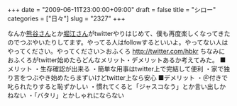 +++
date = "2009-06-11T23:00:00+09:00"
draft = false
title = "シロー"
categories = ["日々"]
slug = "2327"
+++

なんか<a href="http://twitter.com/m_kumagai" target="_blank">熊谷さん</a>とか<a href="http://twitter.com/takapon_jp" target="_blank">堀江さん</a>がtwitterやりはじめて、僕も再度楽しくなってきたのでつぶやいたりしてます。やってる人はfollowするといいよ。やってない人はやってください。やってください＞おふくろ
<a href="http://twitter.com/hbkr" target="_blank">http://twitter.com/hbkr</a>
ちなみにおふくろがtwitter始めたらどんなメリット・デメリットあるか考えてみた。
■メリット
・生存確認が出来る
・簡単な用事はtwitter上で完結して便利
・家で独り言をつぶやき始めたらまずいけどtwitter上なら安心
■デメリット
・＠付きで叱られたりすると恥ずかしい
・慣れてくると「ジャスコなう」とか言い出しかねない
・「バタリ」とかしゃれにならない
